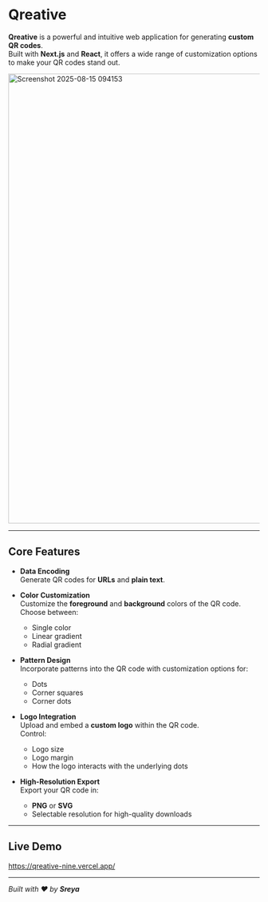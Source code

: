 # Qreative

**Qreative** is a powerful and intuitive web application for generating **custom QR codes**.  
Built with **Next.js** and **React**, it offers a wide range of customization options to make your QR codes stand out.

<img width="1918" height="900" alt="Screenshot 2025-08-15 094153" src="https://github.com/user-attachments/assets/86073b73-8488-40a5-824f-e9b2df08ba06" />

---

## Core Features

- **Data Encoding**  
  Generate QR codes for **URLs** and **plain text**.

- **Color Customization**  
  Customize the **foreground** and **background** colors of the QR code.  
  Choose between:
  - Single color
  - Linear gradient
  - Radial gradient

- **Pattern Design**  
  Incorporate patterns into the QR code with customization options for:
  - Dots
  - Corner squares
  - Corner dots

- **Logo Integration**  
  Upload and embed a **custom logo** within the QR code.  
  Control:
  - Logo size
  - Logo margin
  - How the logo interacts with the underlying dots

- **High-Resolution Export**  
  Export your QR code in:
  - **PNG** or **SVG**
  - Selectable resolution for high-quality downloads
  
---

## Live Demo

https://qreative-nine.vercel.app/

---

*Built with ❤️ by **Sreya***

